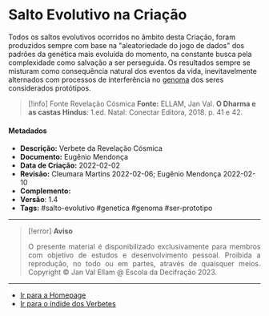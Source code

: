 # Salto Evolutivo na Criação

Todos os saltos evolutivos ocorridos no âmbito desta Criação, foram produzidos sempre com base na "aleatoriedade do jogo de dados" dos padrões da genética mais evoluída do momento, na constante busca pela complexidade como salvação a ser perseguida. Os resultados sempre se misturam como consequência natural dos eventos da vida, inevitavelmente alternados com processos de interferência no [genoma](Genoma.md) dos seres considerados protótipos.  
 
> [!info] Fonte Revelação Cósmica
> **Fonte:** ELLAM, Jan Val. **O Dharma e as castas Hindus**: 1.ed. Natal: Conectar Editora, 2018. p. 41 e 42. 

#### Metadados

- **Descrição:** Verbete da Revelação Cósmica
- **Documento:** Eugênio Mendonça
- **Data de Criação:** 2022-02-02
- **Revisão:** Cleumara Martins 2022-02-06; Eugênio Mendonça 2022-02-10
- **Complemento:** 
- **Versão**: 1.4
- **Tags:** #salto-evolutivo #genetica #genoma #ser-prototipo

---
> [!error] **Aviso**
> <p align="justify">O presente material é disponibilizado exclusivamente para membros com objetivo de estudos e desenvolvimento pessoal. Proibida a reprodução, no todo ou em partes, através de quaisquer meios. Copyright © Jan Val Ellam @ Escola da Decifração 2023. </p>

---
- [Ir para a Homepage](Homepage.canvas)
- [Ir para o índide dos Verbetes](ÍNDIDE%20GERAL%20DOS%20VERBETES.canvas)


